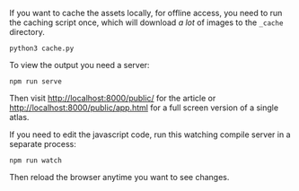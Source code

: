 If you want to cache the assets locally, for offline access, you need to run the caching script once, which will download *a lot* of images to the `_cache` directory.

```
python3 cache.py
```

To view the output you need a server:

```
npm run serve
```

Then visit [http://localhost:8000/public/](http://localhost:8000/public/) for the article or [http://localhost:8000/public/app.html](http://localhost:8000/public/app.html) for a full screen version of a single atlas.

If you need to edit the javascript code, run this watching compile server in a separate process: 

```
npm run watch
```

Then reload the browser anytime you want to see changes.
